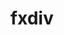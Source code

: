 ---
title: "fxdiv"
layout: cache
categories: [package, develop-2024-09-22]
meta: {"versions": ["2020-04-17"], "compilers": ["apple-clang@=15.0.0", "gcc@=11.4.0"], "oss": ["ubuntu22.04", "ventura"], "platforms": ["darwin", "linux"], "targets": ["aarch64", "neoverse_v1", "x86_64_v3"], "stacks": ["e4s-neoverse_v1", "ml-darwin-aarch64-mps", "ml-linux-x86_64-cpu", "ml-linux-x86_64-cuda", "root"], "num_specs": 3, "num_specs_by_stack": {"ml-darwin-aarch64-mps": 1, "root": 3, "e4s-neoverse_v1": 1, "ml-linux-x86_64-cpu": 1, "ml-linux-x86_64-cuda": 1}}
spec_details: [{"hash": "tyxh4ipgmdrrevmoaswmqvb4nbrbuvtv", "compiler": "apple-clang@=15.0.0", "versions": ["2020-04-17"], "os": "ventura", "platform": "darwin", "target": "aarch64", "variants": ["build_system=cmake", "build_type=Release", "generator=ninja", "~ipo"], "stacks": ["ml-darwin-aarch64-mps", "root"], "size": "-", "tarball": "https://binaries.spack.io/develop-2024-09-22/build_cache/darwin-ventura-aarch64/apple-clang-15.0.0/fxdiv-2020-04-17/darwin-ventura-aarch64-apple-clang-15.0.0-fxdiv-2020-04-17-tyxh4ipgmdrrevmoaswmqvb4nbrbuvtv.spack"}, {"hash": "vy7vqgte4dlnejpbtdn53oswint6cikk", "compiler": "gcc@=11.4.0", "versions": ["2020-04-17"], "os": "ubuntu22.04", "platform": "linux", "target": "neoverse_v1", "variants": ["build_system=cmake", "build_type=Release", "generator=ninja", "~ipo"], "stacks": ["root", "e4s-neoverse_v1"], "size": "-", "tarball": "https://binaries.spack.io/develop-2024-09-22/build_cache/linux-ubuntu22.04-neoverse_v1/gcc-11.4.0/fxdiv-2020-04-17/linux-ubuntu22.04-neoverse_v1-gcc-11.4.0-fxdiv-2020-04-17-vy7vqgte4dlnejpbtdn53oswint6cikk.spack"}, {"hash": "iphpcwvbpsoqksn2p4ogjxdyiu2hcjjz", "compiler": "gcc@=11.4.0", "versions": ["2020-04-17"], "os": "ubuntu22.04", "platform": "linux", "target": "x86_64_v3", "variants": ["build_system=cmake", "build_type=Release", "generator=ninja", "~ipo"], "stacks": ["ml-linux-x86_64-cpu", "root", "ml-linux-x86_64-cuda"], "size": "-", "tarball": "https://binaries.spack.io/develop-2024-09-22/build_cache/linux-ubuntu22.04-x86_64_v3/gcc-11.4.0/fxdiv-2020-04-17/linux-ubuntu22.04-x86_64_v3-gcc-11.4.0-fxdiv-2020-04-17-iphpcwvbpsoqksn2p4ogjxdyiu2hcjjz.spack"}]
---